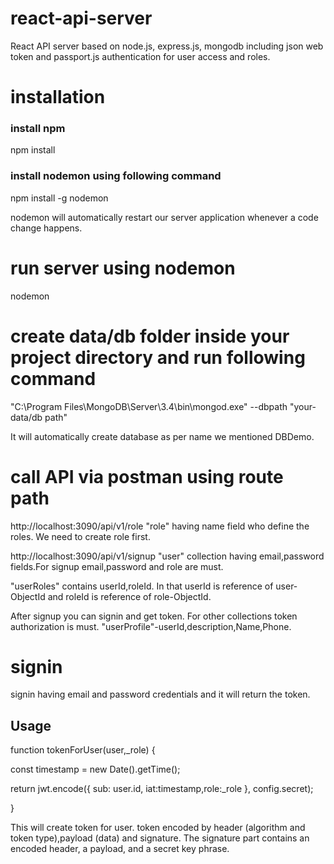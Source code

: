 # react-api-server
React API server based on node.js, express.js, mongodb including json web token and passport.js authentication for user access and roles.

# installation
### install npm
npm install

### install nodemon using following command
npm install -g nodemon

nodemon will automatically restart our server application whenever a code change happens.

# run server using nodemon
nodemon

# create data/db folder inside your project directory and run following command
"C:\Program Files\MongoDB\Server\3.4\bin\mongod.exe" --dbpath "your-data/db path"

It will automatically create database as per name we mentioned DBDemo.

# call API via postman using route path

http://localhost:3090/api/v1/role
"role" having name field who define the roles. We need to create role first.

http://localhost:3090/api/v1/signup
"user" collection having email,password fields.For signup email,password and role are must.

"userRoles" contains userId,roleId. In that userId is reference of user-ObjectId and roleId is reference of role-ObjectId.

After signup you can signin and get token. For other collections token authorization is must.
"userProfile"-userId,description,Name,Phone.

# signin
signin having email and password credentials and it will return the token.

## Usage
function tokenForUser(user,_role) {

  const timestamp = new Date().getTime();

  return jwt.encode({ sub: user.id, iat:timestamp,role:_role }, config.secret);
  
}

This will create token for user. token encoded by header (algorithm and token type),payload (data) and signature. The signature part contains an encoded header, a payload, and a secret key phrase.
